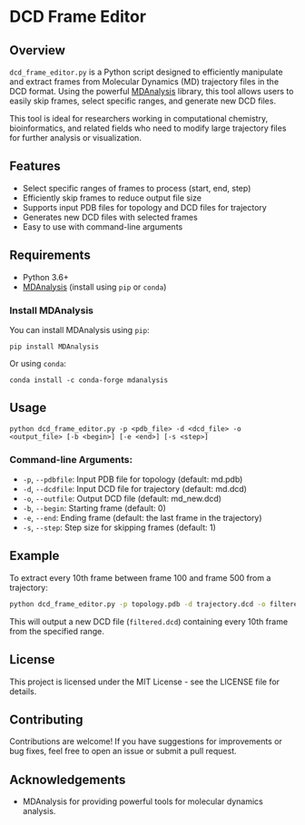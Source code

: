 # DCD Frame Editor

## Overview

`dcd_frame_editor.py` is a Python script designed to efficiently manipulate and extract frames from Molecular Dynamics (MD) trajectory files in the DCD format. Using the powerful [MDAnalysis](https://www.mdanalysis.org/) library, this tool allows users to easily skip frames, select specific ranges, and generate new DCD files.

This tool is ideal for researchers working in computational chemistry, bioinformatics, and related fields who need to modify large trajectory files for further analysis or visualization.

## Features

- Select specific ranges of frames to process (start, end, step)
- Efficiently skip frames to reduce output file size
- Supports input PDB files for topology and DCD files for trajectory
- Generates new DCD files with selected frames
- Easy to use with command-line arguments

## Requirements

- Python 3.6+
- [MDAnalysis](https://www.mdanalysis.org/) (install using `pip` or `conda`)

### Install MDAnalysis

You can install MDAnalysis using `pip`:

```
pip install MDAnalysis
```

Or using `conda`:

```
conda install -c conda-forge mdanalysis
```

## Usage

```
python dcd_frame_editor.py -p <pdb_file> -d <dcd_file> -o <output_file> [-b <begin>] [-e <end>] [-s <step>]
```

### Command-line Arguments:

- `-p`, `--pdbfile`: Input PDB file for topology (default: md.pdb)
- `-d`, `--dcdfile`: Input DCD file for trajectory (default: md.dcd)
- `-o`, `--outfile`: Output DCD file (default: md_new.dcd)
- `-b`, `--begin`: Starting frame (default: 0)
- `-e`, `--end`: Ending frame (default: the last frame in the trajectory)
- `-s`, `--step`: Step size for skipping frames (default: 1)

## Example

To extract every 10th frame between frame 100 and frame 500 from a trajectory:

```bash
python dcd_frame_editor.py -p topology.pdb -d trajectory.dcd -o filtered.dcd -b 100 -e 500 -s 10
```

This will output a new DCD file (`filtered.dcd`) containing every 10th frame from the specified range.

## License

This project is licensed under the MIT License - see the LICENSE file for details.

## Contributing

Contributions are welcome! If you have suggestions for improvements or bug fixes, feel free to open an issue or submit a pull request.

## Acknowledgements

- MDAnalysis for providing powerful tools for molecular dynamics analysis.
